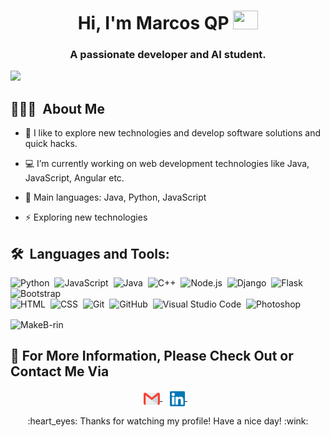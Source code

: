<h1 align="center">Hi, I'm Marcos QP <img src="https://images.emojiterra.com/google/noto-emoji/unicode-15/animated/1f44b.gif" height="30" width="40"/> </h1>

<h3 align="center">A passionate developer and AI student.</h3>

![](https://github.com/halfrost/halfrost/blob/master/icons/header_.png)

## 👨🏻‍💻 &nbsp;About Me

- 🌱 I like to explore new technologies and develop software solutions and quick hacks.
  <!--<img align="right" alt="GIF" height="100px" src="https://media.giphy.com/media/du3J3cXyzhj75IOgvA/giphy.gif" />-->
- 💻  I’m currently working on web development technologies like Java, JavaScript, Angular etc. 

- 🌟 Main languages: Java, Python, JavaScript 
  
- ⚡ Exploring new technologies 

## 🛠 &nbsp;Languages and Tools:

![Python](https://img.shields.io/badge/-Python-05122A?style=flat&logo=python)&nbsp;
![JavaScript](https://img.shields.io/badge/-JavaScript-05122A?style=flat&logo=javascript)&nbsp;
![Java](https://img.shields.io/badge/-Java-05122A?style=flat&logo=Java&logoColor=FFA518)&nbsp;
![C++](https://img.shields.io/badge/-C++-05122A?style=flat&logo=C%2B%2B&logoColor=00599C)&nbsp;
![Node.js](https://img.shields.io/badge/-Node.js-05122A?style=flat&logo=node.js)&nbsp;
![Django](https://img.shields.io/badge/-Django-05122A?style=flat&logo=django&logoColor=092E20)&nbsp;
![Flask](https://img.shields.io/badge/-Flask-05122A?style=flat&logo=flask)&nbsp;
![Bootstrap](https://img.shields.io/badge/-Bootstrap-05122A?style=flat&logo=bootstrap&logoColor=563D7C)\
![HTML](https://img.shields.io/badge/-HTML-05122A?style=flat&logo=HTML5)&nbsp;
![CSS](https://img.shields.io/badge/-CSS-05122A?style=flat&logo=CSS3&logoColor=1572B6)&nbsp;
![Git](https://img.shields.io/badge/-Git-05122A?style=flat&logo=git)&nbsp;
![GitHub](https://img.shields.io/badge/-GitHub-05122A?style=flat&logo=github)&nbsp;
![Visual Studio Code](https://img.shields.io/badge/-Visual%20Studio%20Code-05122A?style=flat&logo=visual-studio-code&logoColor=007ACC)&nbsp;
![Photoshop](https://img.shields.io/badge/-Photoshop-05122A?style=flat&logo=adobe-photoshop)&nbsp;

<p align='left'>
  <img align="center" src="https://github-readme-stats.vercel.app/api/top-langs?username=MakeB-rin&show_icons=true&title_color=fff&icon_color=79ff97&text_color=efefef&bg_color=000822" alt="MakeB-rin" />
</p>

## 💬 For More Information, Please Check Out or Contact Me Via
<p align="center">
  <a href="marcosquispep41@gmail.com" >
    <img align="center" alt="Shourya742 | Gmail" width="26px" src="https://github.com/SatYu26/SatYu26/blob/master/Assets/Gmail.svg" />
  </a> &nbsp;&nbsp;
  
  <a href="https://www.linkedin.com/in/marcos-quispe-p-b8b034229/" target="_blank">
    <img align="center" alt="Shourya742 | Linkedin" width="24px" src="https://github.com/SatYu26/SatYu26/blob/master/Assets/Linkedin.svg" />
  </a> &nbsp;&nbsp;
<p>

<div align="center">
  :heart_eyes: Thanks for watching my profile! Have a nice day! :wink: <br/>
</div>
